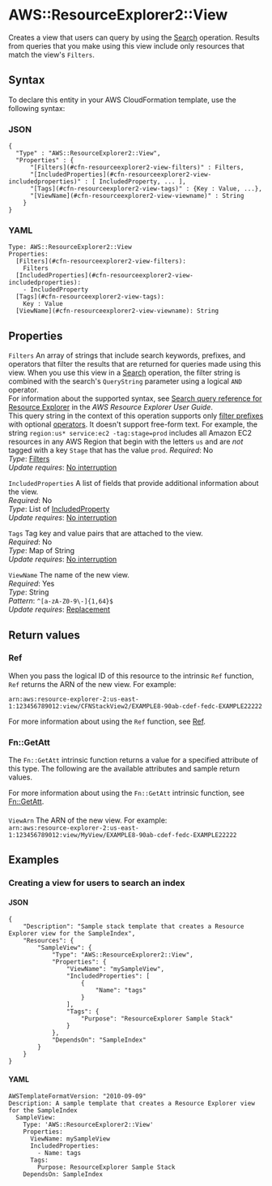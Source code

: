 # AWS::ResourceExplorer2::View<a name="aws-resource-resourceexplorer2-view"></a>

Creates a view that users can query by using the [Search](https://docs.aws.amazon.com/resource-explorer/latest/APIReference/API_Search.html) operation\. Results from queries that you make using this view include only resources that match the view's `Filters`\.

## Syntax<a name="aws-resource-resourceexplorer2-view-syntax"></a>

To declare this entity in your AWS CloudFormation template, use the following syntax:

### JSON<a name="aws-resource-resourceexplorer2-view-syntax.json"></a>

```
{
  "Type" : "AWS::ResourceExplorer2::View",
  "Properties" : {
      "[Filters](#cfn-resourceexplorer2-view-filters)" : Filters,
      "[IncludedProperties](#cfn-resourceexplorer2-view-includedproperties)" : [ IncludedProperty, ... ],
      "[Tags](#cfn-resourceexplorer2-view-tags)" : {Key : Value, ...},
      "[ViewName](#cfn-resourceexplorer2-view-viewname)" : String
    }
}
```

### YAML<a name="aws-resource-resourceexplorer2-view-syntax.yaml"></a>

```
Type: AWS::ResourceExplorer2::View
Properties: 
  [Filters](#cfn-resourceexplorer2-view-filters): 
    Filters
  [IncludedProperties](#cfn-resourceexplorer2-view-includedproperties): 
    - IncludedProperty
  [Tags](#cfn-resourceexplorer2-view-tags): 
    Key : Value
  [ViewName](#cfn-resourceexplorer2-view-viewname): String
```

## Properties<a name="aws-resource-resourceexplorer2-view-properties"></a>

`Filters`  <a name="cfn-resourceexplorer2-view-filters"></a>
An array of strings that include search keywords, prefixes, and operators that filter the results that are returned for queries made using this view\. When you use this view in a [Search](https://docs.aws.amazon.com/resource-explorer/latest/APIReference/API_Search.html) operation, the filter string is combined with the search's `QueryString` parameter using a logical `AND` operator\.  
For information about the supported syntax, see [Search query reference for Resource Explorer](https://docs.aws.amazon.com/resource-explorer/latest/userguide/using-search-query-syntax.html) in the *AWS Resource Explorer User Guide*\.  
This query string in the context of this operation supports only [filter prefixes](https://docs.aws.amazon.com/resource-explorer/latest/userguide/using-search-query-syntax.html#query-syntax-filters) with optional [operators](https://docs.aws.amazon.com/resource-explorer/latest/userguide/using-search-query-syntax.html#query-syntax-operators)\. It doesn't support free\-form text\. For example, the string `region:us* service:ec2 -tag:stage=prod` includes all Amazon EC2 resources in any AWS Region that begin with the letters `us` and are *not* tagged with a key `Stage` that has the value `prod`\.
*Required*: No  
*Type*: [Filters](aws-properties-resourceexplorer2-view-filters.md)  
*Update requires*: [No interruption](https://docs.aws.amazon.com/AWSCloudFormation/latest/UserGuide/using-cfn-updating-stacks-update-behaviors.html#update-no-interrupt)

`IncludedProperties`  <a name="cfn-resourceexplorer2-view-includedproperties"></a>
A list of fields that provide additional information about the view\.  
*Required*: No  
*Type*: List of [IncludedProperty](aws-properties-resourceexplorer2-view-includedproperty.md)  
*Update requires*: [No interruption](https://docs.aws.amazon.com/AWSCloudFormation/latest/UserGuide/using-cfn-updating-stacks-update-behaviors.html#update-no-interrupt)

`Tags`  <a name="cfn-resourceexplorer2-view-tags"></a>
Tag key and value pairs that are attached to the view\.  
*Required*: No  
*Type*: Map of String  
*Update requires*: [No interruption](https://docs.aws.amazon.com/AWSCloudFormation/latest/UserGuide/using-cfn-updating-stacks-update-behaviors.html#update-no-interrupt)

`ViewName`  <a name="cfn-resourceexplorer2-view-viewname"></a>
The name of the new view\.  
*Required*: Yes  
*Type*: String  
*Pattern*: `^[a-zA-Z0-9\-]{1,64}$`  
*Update requires*: [Replacement](https://docs.aws.amazon.com/AWSCloudFormation/latest/UserGuide/using-cfn-updating-stacks-update-behaviors.html#update-replacement)

## Return values<a name="aws-resource-resourceexplorer2-view-return-values"></a>

### Ref<a name="aws-resource-resourceexplorer2-view-return-values-ref"></a>

When you pass the logical ID of this resource to the intrinsic `Ref` function, `Ref` returns the ARN of the new view\. For example:

`arn:aws:resource-explorer-2:us-east-1:123456789012:view/CFNStackView2/EXAMPLE8-90ab-cdef-fedc-EXAMPLE22222`

For more information about using the `Ref` function, see [Ref](https://docs.aws.amazon.com/AWSCloudFormation/latest/UserGuide/intrinsic-function-reference-ref.html)\.

### Fn::GetAtt<a name="aws-resource-resourceexplorer2-view-return-values-fn--getatt"></a>

The `Fn::GetAtt` intrinsic function returns a value for a specified attribute of this type\. The following are the available attributes and sample return values\.

For more information about using the `Fn::GetAtt` intrinsic function, see [Fn::GetAtt](https://docs.aws.amazon.com/AWSCloudFormation/latest/UserGuide/intrinsic-function-reference-getatt.html)\.

#### <a name="aws-resource-resourceexplorer2-view-return-values-fn--getatt-fn--getatt"></a>

`ViewArn`  <a name="ViewArn-fn::getatt"></a>
The ARN of the new view\. For example:  
`arn:aws:resource-explorer-2:us-east-1:123456789012:view/MyView/EXAMPLE8-90ab-cdef-fedc-EXAMPLE22222`

## Examples<a name="aws-resource-resourceexplorer2-view--examples"></a>

### Creating a view for users to search an index<a name="aws-resource-resourceexplorer2-view--examples--Creating_a_view_for_users_to_search_an_index"></a>

#### JSON<a name="aws-resource-resourceexplorer2-view--examples--Creating_a_view_for_users_to_search_an_index--json"></a>

```
{
    "Description": "Sample stack template that creates a Resource Explorer view for the SampleIndex",
    "Resources": {
        "SampleView": {
            "Type": "AWS::ResourceExplorer2::View",
            "Properties": {
                "ViewName": "mySampleView",
                "IncludedProperties": [
                    {
                        "Name": "tags"
                    }
                ],
                "Tags": {
                    "Purpose": "ResourceExplorer Sample Stack"
                }
            },
            "DependsOn": "SampleIndex"
        }
    }
}
```

#### YAML<a name="aws-resource-resourceexplorer2-view--examples--Creating_a_view_for_users_to_search_an_index--yaml"></a>

```
AWSTemplateFormatVersion: "2010-09-09"
Description: A sample template that creates a Resource Explorer view for the SampleIndex
  SampleView:
    Type: 'AWS::ResourceExplorer2::View'
    Properties:
      ViewName: mySampleView
      IncludedProperties:
        - Name: tags
      Tags:
        Purpose: ResourceExplorer Sample Stack
    DependsOn: SampleIndex
```